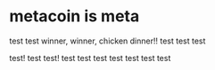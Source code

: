 # metacoin is meta

test
test
winner, winner, chicken dinner!!
test
test
test

test!
test
test!
test
test
test
test
test
test
test
